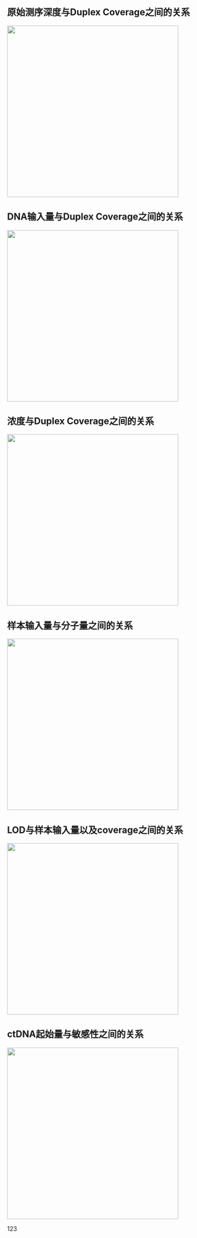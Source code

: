 ##  原始测序深度与Duplex Coverage之间的关系

<img src="https://github.com/fanyucai1/ctDNA/blob/master/image1.png" width="400px" height="400px"/>

##  DNA输入量与Duplex Coverage之间的关系

<img src="https://github.com/fanyucai1/ctDNA/blob/master/image2.png" width="400px" height="400px"/>

##  浓度与Duplex Coverage之间的关系

<img src="https://github.com/fanyucai1/ctDNA/blob/master/image3.png" width="400px" height="400px"/>

##  样本输入量与分子量之间的关系

<img src="https://github.com/fanyucai1/ctDNA/blob/master/image4.png" width="400px" height="400px"/>

##  LOD与样本输入量以及coverage之间的关系

<img src="https://github.com/fanyucai1/ctDNA/blob/master/image5.png" width="400px" height="400px"/>

##  ctDNA起始量与敏感性之间的关系

<img src="https://github.com/fanyucai1/ctDNA/blob/master/image6.png" width="400px" height="400px"/>


123